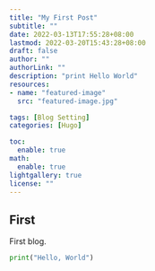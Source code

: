 ```yaml
---
title: "My First Post"
subtitle: ""
date: 2022-03-13T17:55:28+08:00
lastmod: 2022-03-20T15:43:28+08:00
draft: false
author: ""
authorLink: ""
description: "print Hello World"
resources:
- name: "featured-image"
  src: "featured-image.jpg"

tags: [Blog Setting]
categories: [Hugo]

toc:
  enable: true
math:
  enable: true
lightgallery: true
license: ""
---
```

## First

First blog.

```python
print("Hello, World")
```
